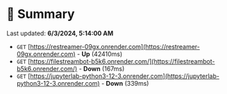 # 📖 Summary
Last updated: **6/3/2024, 5:14:00 AM**

- `GET` [https://restreamer-09gx.onrender.com](https://restreamer-09gx.onrender.com) - **Up** (42410ms)
- `GET` [https://filestreambot-b5k6.onrender.com/](https://filestreambot-b5k6.onrender.com/) - **Down** (167ms)
- `GET` [https://jupyterlab-python3-12-3.onrender.com](https://jupyterlab-python3-12-3.onrender.com) - **Down** (339ms)
